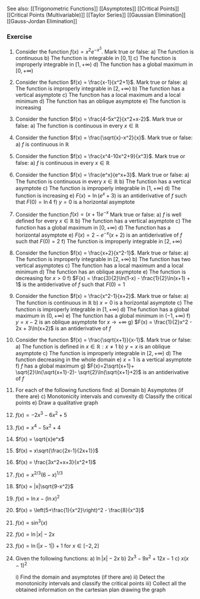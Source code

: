 ---
---


See also:
[[Trigonometric Functions]]
[[Asymptotes]]
[[Critical Points]]
[[Critical Points (Multivariable)]]
[[Taylor Series]]
[[Gaussian Elimination]]
[[Gauss-Jordan Elimination]]

### Exercise

1. Consider the function $f(x) = x^2e^{-x^3}$. Mark true or false:
   a) The function is continuous
   b) The function is integrable in $[0, 1]$
   c) The function is improperly integrable in $[1, +\infty)$
   d) The function has a global maximum in $[0, +\infty)$

2. Consider the function $f(x) = \frac{x-1}{x^2+1}$. Mark true or false:
   a) The function is improperly integrable in $[2, +\infty)$
   b) The function has a vertical asymptote
   c) The function has a local maximum and a local minimum
   d) The function has an oblique asymptote
   e) The function is increasing

3. Consider the function $f(x) = \frac{4-5x^2}{x^2+x-2}$. Mark true or false:
   a) The function is continuous in every $x \in \mathbb{R}$

4. Consider the function $f(x) = \frac{\sqrt{x}-x^2}{x}$. Mark true or false:
   a) $f$ is continuous in $\mathbb{R}$
   
5. Consider the function $f(x) = \frac{x^4-10x^2+9}{x^3}$. Mark true or false:
   a) $f$ is continuous in every $x \in \mathbb{R}$

6. Consider the function $f(x) = \frac{e^x}{e^x+3}$. Mark true or false:
   a) The function is continuous in every $x \in \mathbb{R}$
   b) The function has a vertical asymptote
   c) The function is improperly integrable in $[1, +\infty)$
   d) The function is increasing
   e) $F(x) = \ln(e^x+3)$ is an antiderivative of $f$ such that $F(0) = \ln 4$
   f) $y = 0$ is a horizontal asymptote

7. Consider the function $f(x) = (x+1)e^{-x}$ Mark true or false:
   a) $f$ is well defined for every $x \in \mathbb{R}$
   b) The function has a vertical asymptote
   c) The function has a global maximum in $[0, +\infty)$
   d) The function has a horizontal asymptote
   e) $F(x) = 2 - e^{-x}(x+2)$ is an antiderivative of $f$ such that $F(0) = 2$
   f) The function is improperly integrable in $[2, +\infty)$

8. Consider the function $f(x) = \frac{x+2}{x^2-1}$. Mark true or false:
   a) The function is improperly integrable in $[2, +\infty)$
   b) The function has two vertical asymptotes
   c) The function has a local maximum and a local minimum
   d) The function has an oblique asymptote
   e) The function is decreasing for $x > 0$
   f) $F(x) = \frac{3}{2}\ln(1-x) - \frac{1}{2}\ln(x+1) + 1$ is the antiderivative of $f$ such that $F(0) = 1$

9. Consider the function $f(x) = \frac{x^2-1}{x+2}$. Mark true or false:
   a) The function is continuous in $\mathbb{R}$
   b) $x = 0$ is a horizontal asymptote
   c) The function is improperly integrable in $[1, +\infty)$
   d) The function has a global maximum in $(0, +\infty)$
   e) The function has a global minimum in $(-1, +\infty)$
   f) $y = x-2$ is an oblique asymptote for $x \to +\infty$
   g) $F(x) = \frac{1}{2}x^2 - 2x + 3\ln(x+2)$ is an antiderivative of $f$

10. Consider the function $f(x) = \frac{\sqrt{x+1}}{x-1}$. Mark true or false:
    a) The function is defined in ${x \in \mathbb{R} : x \neq 1}$
    b) $y = x$ is an oblique asymptote
    c) The function is improperly integrable in $[2, +\infty)$
    d) The function decreasing in the whole domain
    e) $x = 1$ is a vertical asymptote
    f) $f$ has a global maximum
    g) $F(x)=2\sqrt{x+1}+ \sqrt{2}\ln(\sqrt{x+1}-2)- \sqrt{2}\ln(\sqrt{x+1}+2)$ is an antiderivative of $f$

11. For each of the following functions find:
	a) Domain
	b) Asymptotes (if there are)
	c) Monotonicity intervals and convexity
	d) Classify the critical points
	e) Draw a qualitative graph

   1. $f(x) = -2x^3-6x^2+5$
   2. $f(x) = x^4-5x^2+4$
   3. $f(x) = \sqrt{x}e^x$
   4. $f(x) = x\sqrt{\frac{2x-1}{2x+1}}$
   5. $f(x) = \frac{3x^2+x+3}{x^2+1}$
   6. $f(x) = x^{2/3}(6-x)^{1/3}$
   7. $f(x) = |x|\sqrt{9-x^2}$
   8. $f(x) = \ln x - (\ln x)^2$
   9. $f(x) = \left(5+\frac{1}{x^2}\right)^2 - \frac{8}{x^3}$
   10. $f(x) = \sin^3(x)$
   11. $f(x) = \ln|x| - 2x$
   12. $f(x) = \ln(|x - 1|) + 1$ for $x \in [-2, 2]$


12. Given the following functions:
	   a) $\ln|x|-2x$
	   b) $2x^3-9x^2+12x-1$
	   c) $x(x-1)^2$
	   
	   i) Find the domain and asymptotes (if there are)
	   ii) Detect the monotonicity intervals and classify the critical points
	   iii) Collect all the obtained information on the cartesian plan drawing the graph